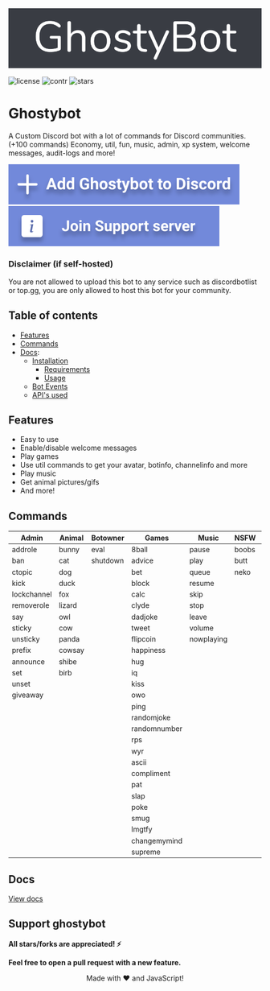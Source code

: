<a href="https://ghostybot.tk" align="center">
     <img src=".github/Ghostybot-banner.png" alt="banner" />               
</a>

![license](https://img.shields.io/github/license/dev-caspertheghost/ghostybot?color=gr)
![contr](https://img.shields.io/github/contributors/dev-caspertheghost/ghostybot)
![stars](https://img.shields.io/github/stars/dev-caspertheghost/ghostybot?color=gr)

# Ghostybot

A Custom Discord bot with a lot of commands for Discord communities. (+100 commands) Economy, util, fun, music, admin, xp system, welcome messages, audit-logs and more!

[![Add ghostybot](./.github/add-ghostybot.svg)](https://discord.com/oauth2/authorize?client_id=632843197600759809&scope=bot&permissions=8)
[![Ghostybot Support server](./.github/join-support-server.svg)](https://discord.gg/XxHrtkA)

### Disclaimer (if self-hosted)

You are not allowed to upload this bot to any service such as discordbotlist or top.gg, you are only allowed to host this bot for your community.

## Table of contents

- [Features](#features)
- [Commands](#commands)
- [Docs](docs/README.md):
  - [Installation](docs/INSTALLATION.md)
    - [Requirements](docs/INSTALLATION.md#requirements)
    - [Usage](docs/INSTALLATION.md#usage)
  - [Bot Events](/docs/BOT_EVENTS)
  - [API's used](/docs/APIS_USED.md)

## Features

- Easy to use
- Enable/disable welcome messages
- Play games
- Use util commands to get your avatar, botinfo, channelinfo and more
- Play music
- Get animal pictures/gifs
- And more!

## Commands

| Admin       | Animal | Botowner | Games        | Music      | NSFW  | util         | Economy   | Levels      |
| ----------- | ------ | -------- | ------------ | ---------- | ----- | ------------ | --------- | ----------- |
| addrole     | bunny  | eval     | 8ball        | pause      | boobs | avatar       | balance   | xp          |
| ban         | cat    | shutdown | advice       | play       | butt  | botinfo      | daily     | leaderboard |
| ctopic      | dog    |          | bet          | queue      | neko  | bugreport    | deposit   | level       |
| kick        | duck   |          | block        | resume     |       | channelinfo  | work      | givepx      |
| lockchannel | fox    |          | calc         | skip       |       | define       | store     |
| removerole  | lizard |          | clyde        | stop       |       | delete       | inventory |
| say         | owl    |          | dadjoke      | leave      |       | dependencies | buy       |
| sticky      | cow    |          | tweet        | volume     |       | emojis       | dice      |
| unsticky    | panda  |          | flipcoin     | nowplaying |       | help         | profile   |
| prefix      | cowsay |          | happiness    |            |       | instagram    | rob       |
| announce    | shibe  |          | hug          |            |       | minecraft    |
| set         | birb   |          | iq           |            |       | morse        |
| unset       |        |          | kiss         |            |       | poll         |
| giveaway    |        |          | owo          |            |       | randomcolor  |
|             |        |          | ping         |            |       | roleinfo     |
|             |        |          | randomjoke   |            |       | roles        |
|             |        |          | randomnumber |            |       | serverinfo   |
|             |        |          | rps          |            |       | translate    |
|             |        |          | wyr          |            |       | userinfo     |
|             |        |          | ascii        |            |       | wordclock    |
|             |        |          | compliment   |            |       | uptime       |
|             |        |          | pat          |            |       | github       |
|             |        |          | slap         |            |       | channels     |
|             |        |          | poke         |            |       | suggest      |
|             |        |          | smug         |            |       | bmi          |
|             |        |          | lmgtfy       |            |       | npm          |
|             |        |          | changemymind |            |       | servericon   |
|             |        |          | supreme      |            |       | weather      |

## Docs

[View docs](/docs/README.md)

## Support ghostybot

**All stars/forks are appreciated! ⚡**

**Feel free to open a pull request with a new feature.**

<p align="center">Made with ❤️ and JavaScript!</p>
